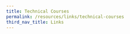 ```yaml
---
title: Technical Courses
permalink: /resources/links/technical-courses
third_nav_title: Links
---
```

